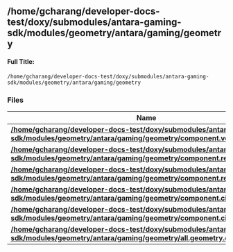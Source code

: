 

## /home/gcharang/developer-docs-test/doxy/submodules/antara-gaming-sdk/modules/geometry/antara/gaming/geometry

#### Full Title:
```
/home/gcharang/developer-docs-test/doxy/submodules/antara-gaming-sdk/modules/geometry/antara/gaming/geometry
```






### Files

| Name           |
| -------------- |
| **[/home/gcharang/developer-docs-test/doxy/submodules/antara-gaming-sdk/modules/geometry/antara/gaming/geometry/component.vertex.hpp](Files/component_8vertex_8hpp.md#file-component.vertex.hpp)**  |
| **[/home/gcharang/developer-docs-test/doxy/submodules/antara-gaming-sdk/modules/geometry/antara/gaming/geometry/component.rectangle.hpp](Files/component_8rectangle_8hpp.md#file-component.rectangle.hpp)**  |
| **[/home/gcharang/developer-docs-test/doxy/submodules/antara-gaming-sdk/modules/geometry/antara/gaming/geometry/component.rectangle.cpp](Files/component_8rectangle_8cpp.md#file-component.rectangle.cpp)**  |
| **[/home/gcharang/developer-docs-test/doxy/submodules/antara-gaming-sdk/modules/geometry/antara/gaming/geometry/component.circle.hpp](Files/component_8circle_8hpp.md#file-component.circle.hpp)**  |
| **[/home/gcharang/developer-docs-test/doxy/submodules/antara-gaming-sdk/modules/geometry/antara/gaming/geometry/component.circle.cpp](Files/component_8circle_8cpp.md#file-component.circle.cpp)**  |
| **[/home/gcharang/developer-docs-test/doxy/submodules/antara-gaming-sdk/modules/geometry/antara/gaming/geometry/all.geometry.components.hpp](Files/all_8geometry_8components_8hpp.md#file-all.geometry.components.hpp)**  |





















